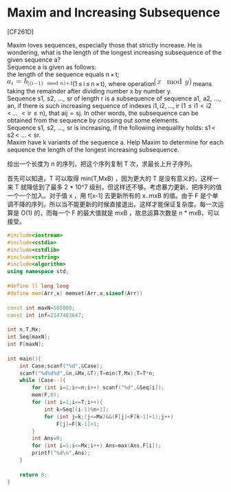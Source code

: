 # Maxim and Increasing Subsequence
[CF261D]

Maxim loves sequences, especially those that strictly increase. He is wondering, what is the length of the longest increasing subsequence of the given sequence a?  
Sequence a is given as follows:  
the length of the sequence equals n × t;   
![CF261D-1](_v_images/_cf261d1_1536846190_591339726.png)(1 ≤ i ≤ n × t), where operation![CF261D-2](_v_images/_cf261d2_1536846214_1801152440.png)    means taking the remainder after dividing number x by number y.   
Sequence s1,  s2,  ...,  sr of length r is a subsequence of sequence a1,  a2,  ...,  an, if there is such increasing sequence of indexes i1, i2, ..., ir (1  ≤  i1  <  i2  < ...   <  ir  ≤  n), that aij  =  sj. In other words, the subsequence can be obtained from the sequence by crossing out some elements.  
Sequence s1,  s2,  ...,  sr is increasing, if the following inequality holds: s1 < s2 <  ... <  sr.  
Maxim have k variants of the sequence a. Help Maxim to determine for each sequence the length of the longest increasing subsequence.

给出一个长度为 n 的序列，把这个序列复制 T 次，求最长上升子序列。

首先可以知道，T 可以取得 min(T,MxB) ，因为更大的 T 是没有意义的，这样一来 T 就降低到了最多 2 * 10^7 级别，但这样还不够。考虑暴力更新，把序列的值一个一个加入。对于值 x ，用 f[x-1] 去更新所有的 x..mxB 的值。由于 F 是个单调不降的序列，所以当不能更新的时候直接退出。这样才能保证复杂度。每一次运算是 O(1) 的，而每一个 F 的最大值就是 mxB ，故总运算次数是 n * mxB，可以接受。

```cpp
#include<iostream>
#include<cstdio>
#include<cstdlib>
#include<cstring>
#include<algorithm>
using namespace std;

#define ll long long
#define mem(Arr,x) memset(Arr,x,sizeof(Arr))

const int maxN=505000;
const int inf=2147483647;

int n,T,Mx;
int Seq[maxN];
int F[maxN];

int main(){
	int Case;scanf("%d",&Case);
	scanf("%d%d%d",&n,&Mx,&T);T=min(T,Mx);T=T*n;
	while (Case--){
		for (int i=1;i<=n;i++) scanf("%d",&Seq[i]);
		mem(F,0);
		for (int i=1;i<=T;i++){
			int k=Seq[(i-1)%n+1];
			for (int j=k;(j<=Mx)&&(F[j]<F[k-1]+1);j++)
				F[j]=F[k-1]+1;
		}
		int Ans=0;
		for (int i=1;i<=Mx;i++) Ans=max(Ans,F[i]);
		printf("%d\n",Ans);
	}

	return 0;
}
```